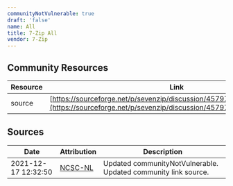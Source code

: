 ```yaml
---
communityNotVulnerable: true
draft: 'false'
name: All
title: 7-Zip All
vendor: 7-Zip
---
```



## Community Resources
| Resource | Link |
| --- | --- |
| source | [https://sourceforge.net/p/sevenzip/discussion/45797/thread/b977bbd4d1/](https://sourceforge.net/p/sevenzip/discussion/45797/thread/b977bbd4d1/) |


## Sources
| Date | Attribution | Description |
| --- | --- | --- |
| 2021-12-17 12:32:50 | [NCSC-NL](https://github.com/NCSC-NL/log4shell/blob/main/software/README.md) | Updated communityNotVulnerable. Updated community link source.  |
